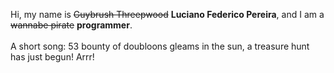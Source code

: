 Hi, my name is ~~Guybrush Threepwood~~ **Luciano Federico Pereira**, and I am a ~~wannabe pirate~~ **programmer**.<br><br>A short song: 53 bounty of doubloons gleams in the sun, a treasure hunt has just begun! Arrr!
